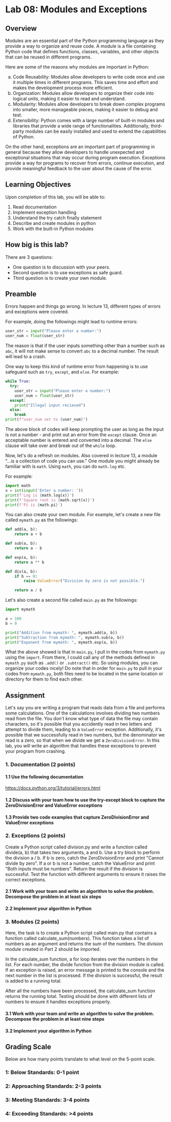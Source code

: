 # Lab 08: Modules and Exceptions


## Overview
Modules are an essential part of the Python programming language as they provide a way to organize and reuse code. A module is a file containing Python code that defines functions, classes, variables, and other objects that can be reused in different programs. 

Here are some of the reasons why modules are important in Python:

<ol type="a">
  <li> Code Reusability: Modules allow developers to write code once and use it multiple times in different programs. This saves time and effort and makes the development process more efficient. </li>
  <li> Organization: Modules allow developers to organize their code into logical units, making it easier to read and understand. </li>
  <li> Modularity: Modules allow developers to break down complex programs into smaller, more manageable pieces, making it easier to debug and test. </li>
  <li> Extensibility: Python comes with a large number of built-in modules and libraries that provide a wide range of functionalities. Additionally, third-party modules can be easily installed and used to extend the capabilities of Python. </li>
</ol>

On the other hand, exceptions are an important part of programming in general because they allow developers to handle unexpected and exceptional situations that may occur during program execution. Exceptions provide a way for programs to recover from errors, continue execution, and provide meaningful feedback to the user about the cause of the error.


## Learning Objectives
Upon completion of this lab, you will be able to:

1. Read documentation 
2. Implement exception handling
3. Understand the try catch finally statement
4. Describe and create modules in python
5. Work with the built-in Python modules


## How big is this lab?
There are $3$ questions:

- One question is to discussion with your peers.
- Second question is to use exceptions as safe guard.
- Third question is to create your own module.


## Preamble
Errors happen and things go wrong. In lecture $13$, different types of errors and exceptions were covered.

For example, doing the followings might lead to runtime errors:

```py live_py title=Runtime_error
user_str = input("Please enter a number:")
user_num = float(user_str)
```

The reason is that if the user inputs something other than a number such as `abc`, it will not make sense to convert `abc` to a decimal number. The result will lead to a crash.

One way to keep this kind of runtime error from happening is to use safeguard such as `try`, `except`, and `else`. For example:

```py live_py title=Try_except_else
while True:
  try:
    user_str = input("Please enter a number:")
    user_num = float(user_str)
  except:
    print("Illegal input recieved")
  else:
    break
print(f"user_num set to {user_num}")
```

The above block of codes will keep prompting the user as long as the input is not a number - and print out an error from the `except` clause. Once an acceptable number is entered and converted into a decimal. The `else` clause will take over and break out of the `while` loop.

Now, let's do a refresh on modules. Also covered in lecture $13$, a module "...is a collection of code you can use." One module you might already be familiar with is `math`. Using `math`, you can do `math.log` etc.

For example:

```py live_py title=Math_module
import math
x = int(input('Enter a number: '))
print(f'Log is {math.log(x)}')
print(f'Square root is {math.sqrt(x)}')
print(f'Pi is {math.pi}')
```

You can also create your own module. For example, let's create a new file called `mymath.py` as the followings:

```py title="My math module"
def add(a, b):
    return a + b

def sub(a, b):
    return a - b

def exp(a, b):
    return a ** b

def div(a, b):
    if b == 0:
        raise ValueError("Division by zero is not possible.")

    return a / b
```

Let's also create a second file called `main.py` as the followings:

```py title="Use my math module"
import mymath

a = 100
b = 0

print("Addition from mymath: ", mymath.add(a, b))
print("Subtraction from mymath: ", mymath.sub(a, b))
print("Exponent from mymath: ", mymath.exp(a, b))
```

What the above showed is that in `main.py`, I pull in the codes from `mymath.py` using the `import`. From there, I could call any of the methods defined in `mymath.py` such as `.add()` or `.subtract()` etc. So using modules, you can organize your codes nicely! Do note that in order for `main.py` to pull in your codes from `mymath.py`, both files need to be located in the same location or directory for them to find each other.


## Assignment
Let's say you are writing a program that reads data from a file and performs some calculations. One of the calculations involves dividing two numbers read from the file. You don't know what type of data the file may contain characters, so it's possible that you accidently read in two letters and attempt to divide them, leading to a `ValueError` exception. Additionally, it's possible that we successfully read in two numbers, but the denominator we read is a zero, so that when we divide we get a `ZeroDivisionError`. In this lab, you will write an algorithm that handles these exceptions to prevent your program from crashing. 


### 1. Documentation (2 points)

#### 1.1 Use the following documentation
https://docs.python.org/3/tutorial/errors.html 

#### 1.2 Discuss with your team how to use the try-except block to capture the ZeroDivisionError and ValueError exceptions

#### 1.3 Provide two code examples that capture ZeroDivisionError and ValueError exceptions


### 2. Exceptions (2 points)
Create a Python script called division.py and write a function called divide(a, b) that takes two arguments, a and b. Use a try block to perform the division a / b. If b is zero, catch the ZeroDivisionError and print "Cannot divide by zero". If a or b is not a number, catch the ValueError and print "Both inputs must be numbers". Return the result if the division is successful. Test the function with different arguments to ensure it raises the correct exceptions.

#### 2.1 Work with your team and write an algorithm to solve the problem. Decompose the problem in at least six steps

#### 2.2 Implement your algorithm in Python


### 3. Modules (2 points)
Here, the task is to create a Python script called main.py that contains a function called calculate_sum(numbers). This function takes a list of numbers as an argument and returns the sum of the numbers. The division module created in Part $2$ should be imported.

In the calculate_sum function, a for loop iterates over the numbers in the list. For each number, the divide function from the division module is called. If an exception is raised, an error message is printed to the console and the next number in the list is processed. If the division is successful, the result is added to a running total.

After all the numbers have been processed, the calculate_sum function returns the running total. Testing should be done with different lists of numbers to ensure it handles exceptions properly.

#### 3.1 Work with your team and write an algorithm to solve the problem. Decompose the problem in at least nine steps

#### 3.2 Implement your algorithm in Python


## Grading Scale

Below are how many points translate to what level on the 5-point scale.

### 1: Below Standards: 0-1 point

### 2: Approaching Standards: 2-3 points

### 3: Meeting Standards: 3-4 points

### 4: Exceeding Standards: >4 points